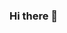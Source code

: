 ### Hi there 👋

<!--
**Oakinite/Oakinite** is a ✨ _special_ ✨ repository because its `README.md` (this file) appears on your GitHub profile.


- 🔭 I’m currently working on establishing my own website consulting business!
-->
